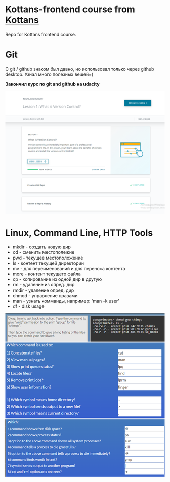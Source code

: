 # Kottans-frontend course from [Kottans](https://kottans.org/)
Repo for Kottans frontend course.

# Git

С git / github знаком был давно, но использовал только через github desktop. Узнал много полезных вещей=)

**Закончил курс по git and github на udacity**

![](images/git-udacity.png)


# Linux, Command Line, HTTP Tools

* mkdir - создать новую дир 
* cd - сменить местополежие
* pwd - текущее местоположение
* ls - контент текущей директории
* mv - для переименований и для переноса контента
* more - контент текущего файла
* cp - копирование из одной дир в другую
* rm - удаление из опред. дир 
* rmdir - удаление опред. дир
* chmod - управление правами
* man - узнать комманды, например: 'man -k user' 
* df - disk usage

![](images/linux1.png)
![](images/quiz3-linux.png)
![](images/quiz4-linux.png)
